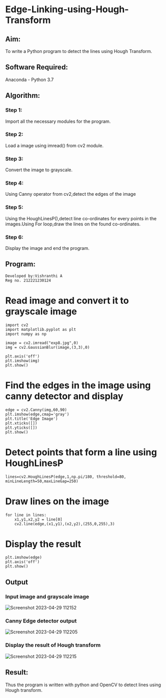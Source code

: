 # Edge-Linking-using-Hough-Transform
## Aim:
To write a Python program to detect the lines using Hough Transform.

## Software Required:
Anaconda - Python 3.7

## Algorithm:
### Step 1:
Import all the necessary modules for the program.

### Step 2:
Load a image using imread() from cv2 module.

### Step 3:
Convert the image to grayscale.

### Step 4:
Using Canny operator from cv2,detect the edges of the image

### Step 5:
Using the HoughLinesP(),detect line co-ordinates for every points in the images.Using For loop,draw the lines on the found co-ordinates.

### Step 6:
Display the image and end the program.


## Program:
```
Developed by:Vishranthi A
Reg no. 212221230124
```
# Read image and convert it to grayscale image
```
import cv2
import matplotlib.pyplot as plt
import numpy as np

image = cv2.imread("exp8.jpg",0)
img = cv2.GaussianBlur(image,(3,3),0)

plt.axis('off')
plt.imshow(img)
plt.show()
```
# Find the edges in the image using canny detector and display
```
edge = cv2.Canny(img,60,90)
plt.imshow(edge,cmap='gray')
plt.title('Edge Image')
plt.xticks([])
plt.yticks([])
plt.show()
```


# Detect points that form a line using HoughLinesP
```
lines=cv2.HoughLinesP(edge,1,np.pi/180, threshold=80, minLineLength=50,maxLineGap=250)
```


# Draw lines on the image
```
for line in lines:
    x1,y1,x2,y2 = line[0]
    cv2.line(edge,(x1,y1),(x2,y2),(255,0,255),3)
```


# Display the result
```
plt.imshow(edge)
plt.axis('off')
plt.show()
```
## Output

### Input image and grayscale image

![Screenshot 2023-04-29 112152](https://user-images.githubusercontent.com/93427278/235286738-20d1630e-8ce8-4300-81e4-d57372eaa97f.png)


### Canny Edge detector output

![Screenshot 2023-04-29 112205](https://user-images.githubusercontent.com/93427278/235286383-1ac6d0ce-d33e-4fae-aa98-2d9c3725bfd3.png)


### Display the result of Hough transform

![Screenshot 2023-04-29 112215](https://user-images.githubusercontent.com/93427278/235286388-2f765b96-4a34-4ad0-b3fd-f9911e518535.png)


## Result:
Thus the program is written with python and OpenCV to detect lines using Hough transform.
